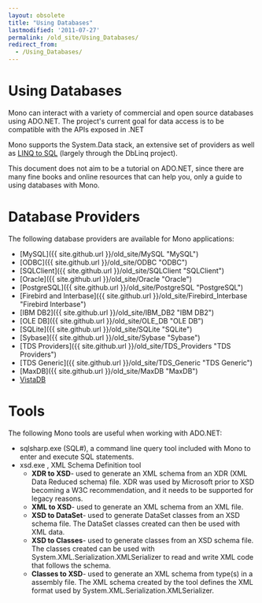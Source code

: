 ```yaml
---
layout: obsolete
title: "Using Databases"
lastmodified: '2011-07-27'
permalink: /old_site/Using_Databases/
redirect_from:
  - /Using_Databases/
---
```


Using Databases
===============

Mono can interact with a variety of commercial and open source databases using ADO.NET. The project's current goal for data access is to be compatible with the APIs exposed in .NET

Mono supports the System.Data stack, an extensive set of providers as well as [LINQ to SQL](http://msdn.microsoft.com/en-us/library/bb386976.aspx) (largely through the DbLinq project).

This document does not aim to be a tutorial on ADO.NET, since there are many fine books and online resources that can help you, only a guide to using databases with Mono.

Database Providers
==================

The following database providers are available for Mono applications:

-   [MySQL]({{ site.github.url }}/old_site/MySQL "MySQL")
-   [ODBC]({{ site.github.url }}/old_site/ODBC "ODBC")
-   [SQLClient]({{ site.github.url }}/old_site/SQLClient "SQLClient")
-   [Oracle]({{ site.github.url }}/old_site/Oracle "Oracle")
-   [PostgreSQL]({{ site.github.url }}/old_site/PostgreSQL "PostgreSQL")
-   [Firebird and Interbase]({{ site.github.url }}/old_site/Firebird_Interbase "Firebird Interbase")
-   [IBM DB2]({{ site.github.url }}/old_site/IBM_DB2 "IBM DB2")
-   [OLE DB]({{ site.github.url }}/old_site/OLE_DB "OLE DB")
-   [SQLite]({{ site.github.url }}/old_site/SQLite "SQLite")
-   [Sybase]({{ site.github.url }}/old_site/Sybase "Sybase")
-   [TDS Providers]({{ site.github.url }}/old_site/TDS_Providers "TDS Providers")
-   [TDS Generic]({{ site.github.url }}/old_site/TDS_Generic "TDS Generic")
-   [MaxDB]({{ site.github.url }}/old_site/MaxDB "MaxDB")
-   [VistaDB](http://www.vistadb.com)

Tools
=====

The following Mono tools are useful when working with ADO.NET:

-   sqlsharp.exe (SQL\#), a command line query tool included with Mono to enter and execute SQL statements.
-   xsd.exe , XML Schema Definition tool
    -   **XDR to XSD**- used to generate an XML schema from an XDR (XML Data Reduced schema) file. XDR was used by Microsoft prior to XSD becoming a W3C recommendation, and it needs to be supported for legacy reasons.
    -   **XML to XSD**- used to generate an XML schema from an XML file.
    -   **XSD to DataSet**- used to generate DataSet classes from an XSD schema file. The DataSet classes created can then be used with XML data.
    -   **XSD to Classes**- used to generate classes from an XSD schema file. The classes created can be used with System.XML.Serialization.XMLSerializer to read and write XML code that follows the schema.
    -   **Classes to XSD**- used to generate an XML schema from type(s) in a assembly file. The XML schema created by the tool defines the XML format used by System.XML.Serialization.XMLSerializer.


